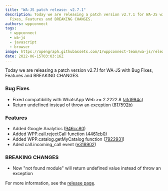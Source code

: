 ```yaml
---
title: "WA-JS patch release: v2.7.1"
description: Today we are releasing a patch version v2.7.1 for WA-JS with Bug
  Fixes, Features and BREAKING CHANGES.
authors: wppconnect
tags:
  - wppconnect
  - wa-js
  - javascript
  - browser
image: https://opengraph.githubassets.com/1/wppconnect-team/wa-js/releases/tag/v2.7.1
date: 2022-06-15T03:03:16Z
---
```


Today we are releasing a patch version v2.7.1 for WA-JS with Bug Fixes, Features and BREAKING CHANGES.

<!--truncate-->

### Bug Fixes

* Fixed compatibility with WhatsApp Web >= 2.2222.8 ([a1d994c](https://github.com/wppconnect-team/wa-js/commit/a1d994cbf243e9fe9eb7eee0802266bb6b81f410))
* Return undefined instead of throw an exception ([817592b](https://github.com/wppconnect-team/wa-js/commit/817592b4fec8c18ce3304de1bcab407e22d8809d))


### Features

* Added Google Analytics ([946cc80](https://github.com/wppconnect-team/wa-js/commit/946cc80b691adcc2818a0702b821898f73311df7))
* Added WPP.call.rejectCall function ([4461cb0](https://github.com/wppconnect-team/wa-js/commit/4461cb0becebbb942e20bc41577dc8be1333cffc))
* Added WPP.catalog.getMyCatalog function ([7922931](https://github.com/wppconnect-team/wa-js/commit/7922931a44b691c3f7878b21d1d01a07da0da983))
* Aded call.incoming_call event ([e318902](https://github.com/wppconnect-team/wa-js/commit/e3189021673f866d3c6ebc82af12794d07241614))


### BREAKING CHANGES

* Now "not found module" will return undefined value instead of throw an exception

For more information, see the [release page](https://github.com/wppconnect-team/wa-js/releases/tag/v2.7.1).